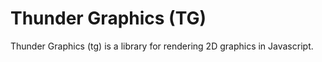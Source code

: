 # Thunder Graphics (TG)
Thunder Graphics (tg) is a library for rendering 2D graphics in Javascript.
